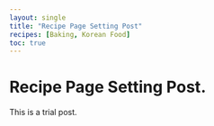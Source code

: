 ```yaml
---
layout: single
title: "Recipe Page Setting Post"
recipes: [Baking, Korean Food]
toc: true
---
```


# Recipe Page Setting Post. 
This is a trial post. 
